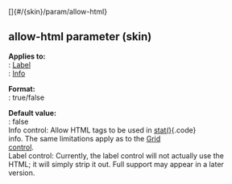 []{#/{skin}/param/allow-html}    
## allow-html parameter (skin)    
**Applies to:**    
:   [Label](/ref/%7Bskin%7D/control/label/label.md)    
:   [Info](/ref/%7Bskin%7D/control/info/info.md)    
<!-- -->    
**Format:**    
:   true/false    
<!-- -->    
**Default value:**    
:   false    
Info control: Allow HTML tags to be used in [stat()](/ref/proc/stat/stat.md){.code}    
info. The same limitations apply as to the [Grid    
control](/ref/%7Bskin%7D/control/grid/grid.md).    
Label control: Currently, the label control will not actually use the    
HTML; it will simply strip it out. Full support may appear in a later    
version.  